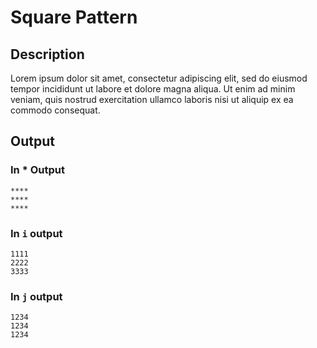 # Square Pattern

## Description

Lorem ipsum dolor sit amet, consectetur adipiscing elit, sed do eiusmod tempor incididunt ut labore et dolore magna aliqua. Ut enim ad minim veniam, quis nostrud exercitation ullamco laboris nisi ut aliquip ex ea commodo consequat.

## Output

### In * Output

```
****
****
****
```

### In `i` output

```
1111
2222
3333
```

### In `j` output

```
1234
1234
1234
```
